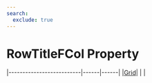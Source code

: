 ```yaml
---
search:
  exclude: true
---
```


<h1 class="heading"><span class="name">RowTitleFCol Property</span></h1>

|--------------------------|------|------|
|[Grid](../objects/grid.md)|&nbsp;|&nbsp;|
